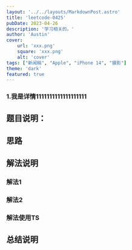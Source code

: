 ```yaml
---
layout: '../../layouts/MarkdownPost.astro'
title: 'leetcode-0425'
pubDate: 2023-04-26
description: '学习相关的。'
author: 'Austin'
cover:
    url: 'xxx.png'
    square: 'xxx.png'
    alt: 'cover'
tags: ["新闻稿", "Apple", "iPhone 14", "摄影"] 
theme: 'dark'
featured: true
---
```


<!-- TODO:文章详情 -->

### 1.我是详情1111111111111111111


## 题目说明：



## 思路



## 解法说明

### 解法1



### 解法2




### 解法使用TS


## 总结说明
